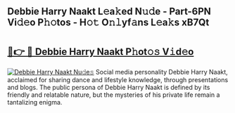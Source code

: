 ## Debbie Harry Naakt L𝚎a𝚔ed N𝚞𝚍e - Part-6PN Vi𝚍𝚎o P𝚑𝚘tos - H𝚘𝚝 O𝚗𝚕yf𝚊ns L𝚎a𝚔s xB7Qt

# <h2><a href="http://kfeuke.oniu.top/?m=Debbie+Harry+Naakt">🔗👉 🔴 Debbie Harry Naakt P𝚑ot𝚘𝚜 V𝚒d𝚎o</a></h2>

[![Debbie Harry Naakt Nu𝚍e𝚜](https://i.imgur.com/0qMVB7G.gif)](http://kfeuke.oniu.top/?m=Debbie+Harry+Naakt)
Social media personality Debbie Harry Naakt, acclaimed for sharing dance and lifestyle knowledge, through presentations and blogs. The public persona of Debbie Harry Naakt is defined by its friendly and relatable nature, but the mysteries of his private life remain a tantalizing enigma.  
